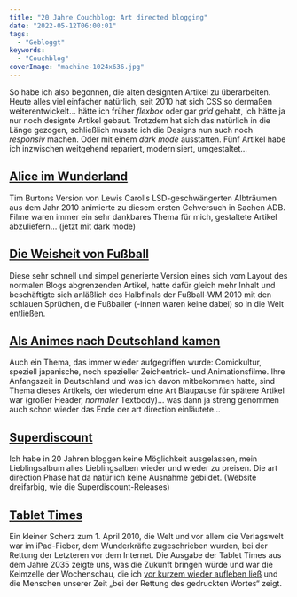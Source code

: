 ```yaml
---
title: "20 Jahre Couchblog: Art directed blogging"
date: "2022-05-12T06:00:01"
tags:
  - "Gebloggt"
keywords:
  - "Couchblog"
coverImage: "machine-1024x636.jpg"
---
```


So habe ich also begonnen, die alten designten Artikel zu überarbeiten. Heute alles viel einfacher natürlich, seit 2010 hat sich CSS so dermaßen weiterentwickelt… hätte ich früher _flexbox_ oder gar _grid_ gehabt, ich hätte ja nur noch designte Artikel gebaut. Trotzdem hat sich das natürlich in die Länge gezogen, schließlich musste ich die Designs nun auch noch _responsiv_ machen. Oder mit einem _dark mode_ ausstatten. Fünf Artikel habe ich inzwischen weitgehend repariert, modernisiert, umgestaltet…

## [Alice im Wunderland](https://codecandies.github.io/art-directed-blogging/alice-im-wunderland/)

Tim Burtons Version von Lewis Carolls LSD-geschwängerten Albträumen aus dem Jahr 2010 animierte zu diesem ersten Gehversuch in Sachen ADB. Filme waren immer ein sehr dankbares Thema für mich, gestaltete Artikel abzuliefern… (jetzt mit dark mode)

## [Die Weisheit von Fußball](https://codecandies.github.io/art-directed-blogging/fussball/)

Diese sehr schnell und simpel generierte Version eines sich vom Layout des normalen Blogs abgrenzenden Artikel, hatte dafür gleich mehr Inhalt und beschäftigte sich anläßlich des Halbfinals der Fußball-WM 2010 mit den schlauen Sprüchen, die Fußballer (-innen waren keine dabei) so in die Welt entließen.

## [Als Animes nach Deutschland kamen](https://codecandies.github.io/art-directed-blogging/anime-1/)

Auch ein Thema, das immer wieder aufgegriffen wurde: Comickultur, speziell japanische, noch spezieller Zeichentrick- und Animationsfilme. Ihre Anfangszeit in Deutschland und was ich davon mitbekommen hatte, sind Thema dieses Artikels, der wiederum eine Art Blaupause für spätere Artikel war (großer Header, _normaler_ Textbody)… was dann ja streng genommen auch schon wieder das Ende der art direction einläutete…

## [Superdiscount](https://codecandies.github.io/art-directed-blogging/superdiscount/)

Ich habe in 20 Jahren bloggen keine Möglichkeit ausgelassen, mein Lieblingsalbum alles Lieblingsalben wieder und wieder zu preisen. Die art direction Phase hat da natürlich keine Ausnahme gebildet. (Website dreifarbig, wie die Superdiscount-Releases)

## [Tablet Times](https://codecandies.github.io/art-directed-blogging/tablet-times)

Ein kleiner Scherz zum 1. April 2010, die Welt und vor allem die Verlagswelt war im iPad-Fieber, dem Wunderkräfte zugeschrieben wurden, bei der Rettung der Letzteren vor dem Internet. Die Ausgabe der Tablet Times aus dem Jahre 2035 zeigte uns, was die Zukunft bringen würde und war die Keimzelle der Wochenschau, die ich [vor kurzem wieder aufleben ließ](https://couchblog.de/blog/tag/wochenschau/) und die Menschen unserer Zeit „bei der Rettung des gedruckten Wortes“ zeigt.
